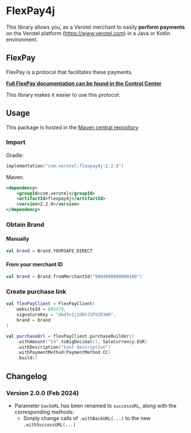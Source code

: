 # FlexPay4j

This library allows you, as a Verotel merchant to easily
**perform payments** on the Verotel platform (https://www.verotel.com) in a
Java or Kotlin environment.

## FlexPay

FlexPay is a protocol that facilitates these payments.

**[Full FlexPay documentation can be found in the Control Center](https://controlcenter.verotel.com/flexpay-doc/#verotel-flexpay-documentation)**

This library makes it easier to use this protocol:

## Usage

This package is hosted in the [Maven central repository](https://search.maven.org/artifact/com.verotel/flexpay4j)

### Import

Gradle:

```kotlin
implementation("com.verotel:flexpay4j:2.2.0")
```

Maven:

```XML
<dependency>
    <groupId>com.verotel</groupId>
    <artifactId>flexpay4j</artifactId>
    <version>2.2.0</version>
</dependency>
```

### Obtain Brand

#### Manually

```kotlin
val brand = Brand.YOURSAFE_DIRECT
```

#### From your merchant ID

```kotlin
val brand = Brand.fromMerchantId("9804000000000100")
```

### Create purchase link

```kotlin
val flexPayClient = FlexPayClient(
    websiteId = 685478,
    signatureKey = "d6dToIj2d6YJ1PX2D1W9",
    brand = brand
)

val purchaseUrl = flexPayClient.purchaseBuilder()
    .withAmount("14".toBigDecimal(), SaleCurrency.EUR)
    .withDescription("test description")
    .withPaymentMethod(PaymentMethod.CC)
    .build()
```

## Changelog
### Version 2.0.0 (Feb 2024)
 - Parameter `backURL` has been renamed to `successURL`, along with the corresponding methods:
   - Simply change calls of `.withBackURL(...)` to the new `.withSuccessURL(...)`
